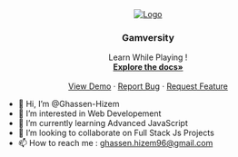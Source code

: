 <div align="center">
  <a href="https://github.com/Ghassen-Hizem/personal-portfolio/blob/main/assets/Logo%20GHz.png">
    <img src="./LOGO.PNG" alt="Logo" >
  </a>

<h3 align="center">Gamversity</h3>

  <p align="center">
    Learn While Playing !
    <br />
    <a href="https://github.com/Ghassen-Hizem/mts_application"><strong>Explore the docs»</strong></a>
    <br />
    <br />
    <a href="https://mts-application-uxz5.vercel.app/">View Demo</a>
    ·
    <a href="https://github.com/Ghassen-Hizem/mts_application/issues">Report Bug</a>
    ·
    <a href="https://github.com/Ghassen-Hizem/mts_application/issues">Request Feature</a>
  </p>
</div>

- 👋 Hi, I’m @Ghassen-Hizem
- 👀 I’m interested in Web Developement
- 🌱 I’m currently learning Advanced JavaScript
- 💞️ I’m looking to collaborate on Full Stack Js Projects
- 📫 How to reach me : ghassen.hizem96@gmail.com

<!---
Ghassen-Hizem/Ghassen-Hizem is a ✨ special ✨ repository because its `README.md` (this file) appears on your GitHub profile.
You can click the Preview link to take a look at your changes.
--->

